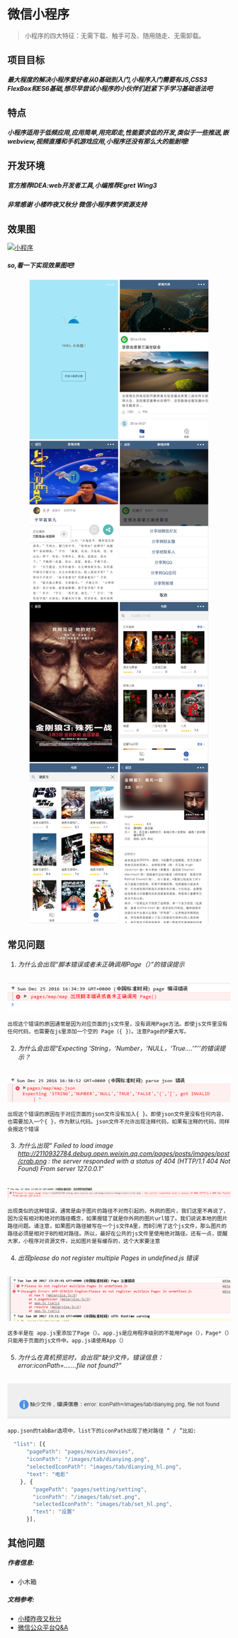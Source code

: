 # 微信小程序
> 小程序的四大特征：无需下载、触手可及、随用随走、无需卸载。

## 项目目标
##### 最大程度的解决小程序爱好者从0基础到入门,小程序入门需要有JS,CSS3 FlexBox和ES6基础,想尽早尝试小程序的小伙伴们赶紧下手学习基础语法吧

## 特点
##### 小程序适用于低频应用,应用简单,用完即走,性能要求低的开发,类似于一些推送,嵌webview,视频直播和手机游戏应用,小程序还没有那么大的能耐哦!

## 开发环境
##### 官方推荐IDEA:web开发者工具,小编推荐Egret Wing3

##### 非常感谢 小楼昨夜又秋分 微信小程序教学资源支持

## 效果图

[![小程序](http://www.android-gems.com/badge)](http://www.android-gems.com/badge)

##### so,看一下实现效果图吧!
<div  align="center">  
<img src="/images/document/weclome.png" width="200px" height="360px" />
<img src="/images/document/home.png" width="200px" height="360px"/>
<img src="/images/document/playmusic.png" width="200px" height="360px"/>
<img src="/images/document/share.png" width="200px" height="360px"/>
</div>


<div  align="center">  
<img src="/images/document/viewpreview.png" width="200px" height="360px" />
<img src="/images/document/movielist.png" width="200px" height="360px"/>
<img src="/images/document/movie_search.png" width="200px" height="360px"/>
<img src="/images/document/movie-info.png" width="200px" height="360px"/>
</div>

## 常见问题

 1. ###### 为什么会出现“脚本错误或者未正确调用Page（）”的错误提示
 
 <img src="/images/document/page_error.png" />

```
出现这个错误的原因通常是因为对应页面的js文件里，没有调用Page方法。即使js文件里没有任何代码，也需要在js里添加一个空的 Page（{ }）。注意Page的P要大写。
```



2. ###### 为什么会出现“Expecting ‘String，‘Number，‘NULL，‘True....’”’’的错误提示？
<img src="/images/document/invalid-error.png" />

```
出现这个错误的原因在于对应页面的json文件没有加入{ }。即使json文件里没有任何内容，也需要加入一个{ }，作为默认代码。json文件不允许出现注释代码，如果有注释的代码，同样会报这个错误
```



3. ###### 为什么出现“ Failed to load image http://2110932784.debug.open.weixin.qq.com/pages/posts/images/post/crab.png : the server responded with a status of 404 (HTTP/1.1 404 Not Found) From server 127.0.0.1”
<img src="/images/document/faild_load.png" />

```
出现类似的这种错误，通常是由于图片的路径不对而引起的。外网的图片，我们这里不再说了，因为没有相对和绝对的路径概念，如果报错了就是你外网的图片url错了。我们说说本地的图片路径问题。请注意，如果图片路径被写在一个js文件A里，而B引用了这个js文件，那么图片的路径必须是相对于B的相对路径。所以，最好在公共的js文件里使用绝对路径。还有一点，提醒大家，小程序对资源文件，比如图片是有缓存的，这个大家要注意
```  
  
  
  
4. ###### 出现please do not register multiple Pages in undefined.js 错误
  <img src="/images/document/undenfinedjs.png" />
  
  ```
这多半是在 app.js里添加了Page（）。app.js是应用程序级别的不能用Page（），Page*（）只能用于页面的js文件中。app.js请使用App（）
```



5. ###### 为什么在真机预览时，会出现“缺少文件，错误信息：error:iconPath=.......file not found?”

<img src="/images/document/FileNotFound.png" />


```
app.json的tabBar选项中，list下的iconPath出现了绝对路径 “ / ”比如:
```


``` javascript
  "list": [{
      "pagePath": "pages/movies/movies",
      "iconPath": "/images/tab/dianying.png",
      "selectedIconPath": "images/tab/dianying_hl.png",
      "text": "电影"
    }, {
        "pagePath": "pages/setting/setting",
        "iconPath": "/images/tab/set.png",
        "selectedIconPath": "images/tab/set_hl.png",
        "text": "设置"
      }],   
```



## 其他问题
##### 作者信息:
* 小木箱

##### 文档参考:

* [小楼昨夜又秋分](https://zhuanlan.zhihu.com/oldtimes)
* [微信公众平台Q&A](http://developers.weixin.qq.com/home?tab=1&labels=&lang=zh_CN&token=)